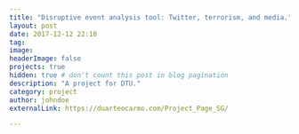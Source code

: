 ```yaml
---
title: "Disruptive event analysis tool: Twitter, terrorism, and media."
layout: post
date: 2017-12-12 22:10
tag: 
image: 
headerImage: false
projects: true
hidden: true # don't count this post in blog pagination
description: "A project for DTU."
category: project
author: johndoe
externalLink: https://duarteocarmo.com/Project_Page_SG/

---
```

